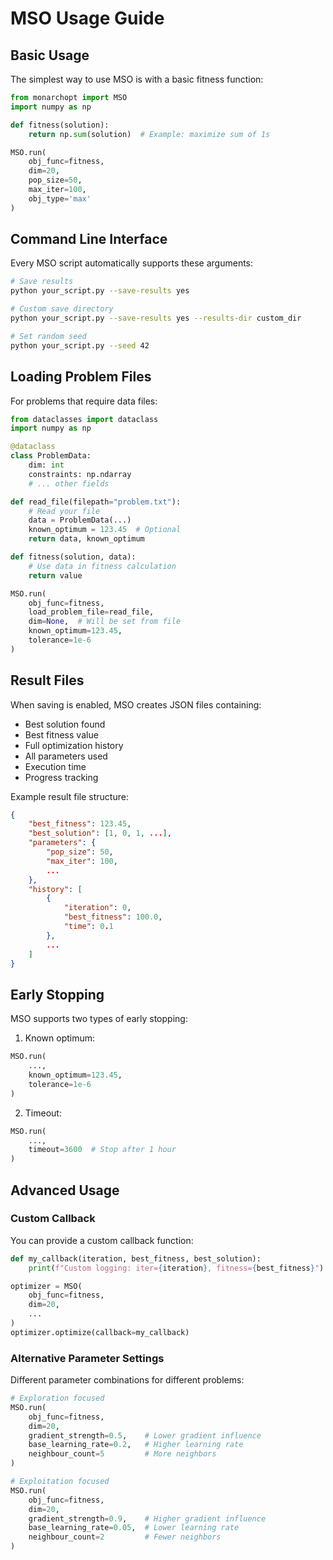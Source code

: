 # MSO Usage Guide

## Basic Usage

The simplest way to use MSO is with a basic fitness function:

```python
from monarchopt import MSO
import numpy as np

def fitness(solution):
    return np.sum(solution)  # Example: maximize sum of 1s

MSO.run(
    obj_func=fitness,
    dim=20,
    pop_size=50,
    max_iter=100,
    obj_type='max'
)
```

## Command Line Interface

Every MSO script automatically supports these arguments:

```bash
# Save results
python your_script.py --save-results yes

# Custom save directory
python your_script.py --save-results yes --results-dir custom_dir

# Set random seed
python your_script.py --seed 42
```

## Loading Problem Files

For problems that require data files:

```python
from dataclasses import dataclass
import numpy as np

@dataclass
class ProblemData:
    dim: int
    constraints: np.ndarray
    # ... other fields

def read_file(filepath="problem.txt"):
    # Read your file
    data = ProblemData(...)
    known_optimum = 123.45  # Optional
    return data, known_optimum

def fitness(solution, data):
    # Use data in fitness calculation
    return value

MSO.run(
    obj_func=fitness,
    load_problem_file=read_file,
    dim=None,  # Will be set from file
    known_optimum=123.45,
    tolerance=1e-6
)
```

## Result Files

When saving is enabled, MSO creates JSON files containing:
- Best solution found
- Best fitness value
- Full optimization history
- All parameters used
- Execution time
- Progress tracking

Example result file structure:
```json
{
    "best_fitness": 123.45,
    "best_solution": [1, 0, 1, ...],
    "parameters": {
        "pop_size": 50,
        "max_iter": 100,
        ...
    },
    "history": [
        {
            "iteration": 0,
            "best_fitness": 100.0,
            "time": 0.1
        },
        ...
    ]
}
```

## Early Stopping

MSO supports two types of early stopping:

1. Known optimum:
```python
MSO.run(
    ...,
    known_optimum=123.45,
    tolerance=1e-6
)
```

2. Timeout:
```python
MSO.run(
    ...,
    timeout=3600  # Stop after 1 hour
)
```

## Advanced Usage

### Custom Callback

You can provide a custom callback function:

```python
def my_callback(iteration, best_fitness, best_solution):
    print(f"Custom logging: iter={iteration}, fitness={best_fitness}")

optimizer = MSO(
    obj_func=fitness,
    dim=20,
    ...
)
optimizer.optimize(callback=my_callback)
```

### Alternative Parameter Settings

Different parameter combinations for different problems:

```python
# Exploration focused
MSO.run(
    obj_func=fitness,
    dim=20,
    gradient_strength=0.5,    # Lower gradient influence
    base_learning_rate=0.2,   # Higher learning rate
    neighbour_count=5         # More neighbors
)

# Exploitation focused
MSO.run(
    obj_func=fitness,
    dim=20,
    gradient_strength=0.9,    # Higher gradient influence
    base_learning_rate=0.05,  # Lower learning rate
    neighbour_count=2         # Fewer neighbors
)
```